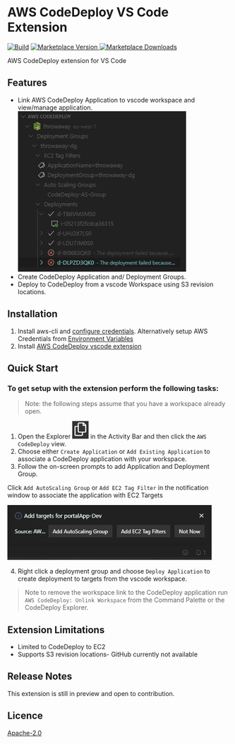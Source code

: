 # AWS CodeDeploy VS Code Extension

[![Build](https://github.com/mziyabo/vscode-codedeploy-extension/actions/workflows/build.yaml/badge.svg)](https://github.com/mziyabo/vscode-codedeploy-extension/actions/workflows/build.yaml) [![Marketplace Version](https://img.shields.io/vscode-marketplace/v/mziyabo.vscode-codedeploy.svg) ![Marketplace Downloads](https://img.shields.io/vscode-marketplace/i/mziyabo.vscode-codedeploy.svg)](https://marketplace.visualstudio.com/items?itemName=mziyabo.vscode-codedeploy)


AWS CodeDeploy extension for VS Code

## Features
- Link AWS CodeDeploy Application to vscode workspace and view/manage application.
![view](resources/marketplace/explorer.PNG)
- Create CodeDeploy Application and/ Deployment Groups.
- Deploy to CodeDeploy from a vscode Workspace using S3 revision locations.

## Installation
1. Install aws-cli and [configure credentials](https://docs.aws.amazon.com/cli/latest/userguide/cli-chap-configure.html). Alternatively setup AWS Credentials from [Environment Variables](https://docs.aws.amazon.com/sdk-for-javascript/v2/developer-guide/loading-node-credentials-environment.html)
2. Install [AWS CodeDeploy vscode extension](https://marketplace.visualstudio.com/items?itemName=mziyabo.vscode-codedeploy)

## Quick Start

### To get setup with the extension perform the following tasks:

> Note: the following steps assume that you have a workspace already open.

1. Open the Explorer ![Explorer](resources/marketplace/files.PNG) in the Activity Bar and then click the `AWS CodeDeploy` view.
2. Choose either `Create Application` or `Add Existing Application` to associate a CodeDeploy application with your workspace. 
3. Follow the on-screen prompts to add Application and Deployment Group.

Click `Add AutoScaling Group` or `Add EC2 Tag Filter` in the notification window to associate the application with EC2 Targets

![Add Targets](resources/marketplace/addtargets.PNG)

4. Right click a deployment group and choose `Deploy Application` to create deployment to targets from the vscode workspace.

 > Note to remove the workspace link to the CodeDeploy application run `AWS CodeDeploy: Unlink Workspace` from the Command Palette or the CodeDeploy Explorer.

## Extension Limitations
- Limited to CodeDeploy to EC2
- Supports S3 revision locations- GitHub currently not available 

## Release Notes
This extension is still in preview and open to contribution.

## Licence
[Apache-2.0](./LICENSE)